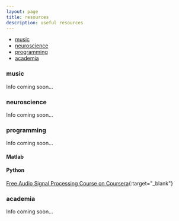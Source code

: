 ```yaml
---
layout: page
title: resources
description: useful resources
---
```


<div class="navbar">
    <div class="navbar-inner">
        <ul class="nav">
            <li><a href="#music">music</a></li>
            <li><a href="#neuroscience">neuroscience</a></li>
            <li><a href="#programming">programming</a></li>
            <li><a href="#academia">academia</a></li>
        </ul>
    </div>
</div>


### <a name="music"></a>music
Info coming soon... 

### <a name="neuroscience"></a>neuroscience
Info coming soon... 

### <a name="music"></a>programming
Info coming soon... 

#### Matlab

#### Python
[Free Audio Signal Processing Course on Coursera](https://www.coursera.org/learn/audio-signal-processing){:target="_blank"}

### <a name="music"></a>academia
Info coming soon... 
